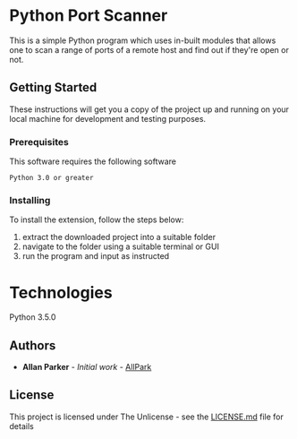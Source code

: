# Python Port Scanner 

This is a simple Python program which uses in-built modules that allows one to scan a range of ports of a remote host and find out if they're open or not.

## Getting Started

These instructions will get you a copy of the project up and running on your local machine for development and testing purposes. 

### Prerequisites

This software requires the following software

```
Python 3.0 or greater
```

### Installing

To install the extension, follow the steps below:

1. extract the downloaded project into a suitable folder
2. navigate to the folder using a suitable terminal or GUI
3. run the program and input as instructed 


# Technologies
Python 3.5.0 


## Authors

* **Allan Parker** - *Initial work* - [AllPark](https://github.com/allpark)

## License

This project is licensed under The Unlicense - see the [LICENSE.md](LICENSE.md) file for details
